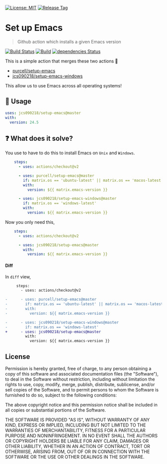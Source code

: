 [![License: MIT](https://img.shields.io/badge/License-MIT-green.svg)](https://opensource.org/licenses/MIT)
[![Release Tag](https://img.shields.io/github/tag/jcs090218/setup-emacs.svg?label=release&logo=github)](https://github.com/jcs090218/setup-emacs/releases/latest)

# Set up Emacs
> Github action which installs a given Emacs version

[![Build Status](https://github.com/jcs090218/setup-emacs/workflows/CI/badge.svg)](https://github.com/jcs090218/setup-emacs/actions)
[![Build](https://github.com/jcs090218/setup-emacs/actions/workflows/build.yml/badge.svg)](https://github.com/jcs090218/setup-emacs/actions/workflows/build.yml)
[![dependencies Status](https://status.david-dm.org/gh/jcs090218/setup-emacs.svg)](https://david-dm.org/jcs090218/setup-emacs)

This is a simple action that merges these two actions 🎉

- [purcell/setup-emacs](https://github.com/purcell/setup-emacs)
- [jcs090218/setup-emacs-windows](https://github.com/jcs090218/setup-emacs-windows)

This allow us to use Emacs across all operating systems!

## 🔨 Usage

```yaml
uses: jcs090218/setup-emacs@master
with:
  version: 24.5
```

## ❓ What does it solve?

You use to have to do this to install Emacs on `Unix` and `Windows`.

```yml
    steps:
      - uses: actions/checkout@v2

      - uses: purcell/setup-emacs@master
        if: matrix.os == 'ubuntu-latest' || matrix.os == 'macos-latest'
        with:
          version: ${{ matrix.emacs-version }}

      - uses: jcs090218/setup-emacs-windows@master
        if: matrix.os == 'windows-latest'
        with:
          version: ${{ matrix.emacs-version }}
```

Now you only need this,

```yml
    steps:
      - uses: actions/checkout@v2

      - uses: jcs090218/setup-emacs@master
        with:
          version: ${{ matrix.emacs-version }}
```

#### Diff

In `diff` view,

```diff
     steps:
       - uses: actions/checkout@v2

-      - uses: purcell/setup-emacs@master
-        if: matrix.os == 'ubuntu-latest' || matrix.os == 'macos-latest'
-        with:
-          version: ${{ matrix.emacs-version }}

-      - uses: jcs090218/setup-emacs-windows@master
-        if: matrix.os == 'windows-latest'
+      - uses: jcs090218/setup-emacs@master
         with:
           version: ${{ matrix.emacs-version }}
```

## License

Permission is hereby granted, free of charge, to any person obtaining a copy
of this software and associated documentation files (the "Software"), to deal
in the Software without restriction, including without limitation the rights
to use, copy, modify, merge, publish, distribute, sublicense, and/or sell
copies of the Software, and to permit persons to whom the Software is
furnished to do so, subject to the following conditions:

The above copyright notice and this permission notice shall be included in all
copies or substantial portions of the Software.

THE SOFTWARE IS PROVIDED "AS IS", WITHOUT WARRANTY OF ANY KIND, EXPRESS OR
IMPLIED, INCLUDING BUT NOT LIMITED TO THE WARRANTIES OF MERCHANTABILITY,
FITNESS FOR A PARTICULAR PURPOSE AND NONINFRINGEMENT. IN NO EVENT SHALL THE
AUTHORS OR COPYRIGHT HOLDERS BE LIABLE FOR ANY CLAIM, DAMAGES OR OTHER
LIABILITY, WHETHER IN AN ACTION OF CONTRACT, TORT OR OTHERWISE, ARISING FROM,
OUT OF OR IN CONNECTION WITH THE SOFTWARE OR THE USE OR OTHER DEALINGS IN THE
SOFTWARE.
